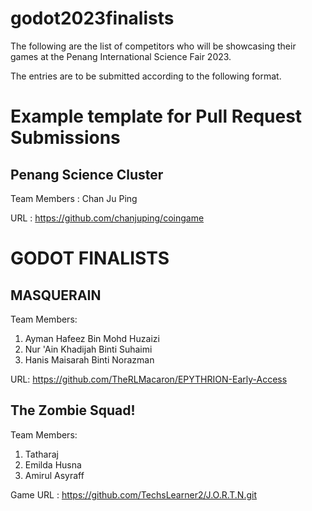 # godot2023finalists

The following are the list of competitors who will be showcasing their games at the Penang International Science Fair 2023.

The entries are to be submitted according to the following format.

# Example template for Pull Request Submissions

## Penang Science Cluster 

Team Members : Chan Ju Ping  

URL : https://github.com/chanjuping/coingame

# GODOT FINALISTS

## MASQUERAIN

Team Members: 

1. Ayman Hafeez Bin Mohd Huzaizi
1. Nur 'Ain Khadijah Binti Suhaimi
1. Hanis Maisarah Binti Norazman

URL: https://github.com/TheRLMacaron/EPYTHRION-Early-Access

## The Zombie Squad!
Team Members:  

1. Tatharaj  
1. Emilda Husna  
1. Amirul Asyraff

Game URL : https://github.com/TechsLearner2/J.O.R.T.N.git